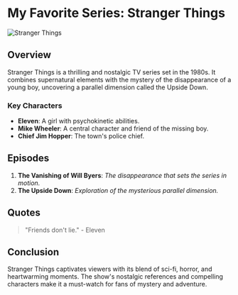 # My Favorite Series: Stranger Things

![Stranger Things](stranger_things_image.jpg)

## Overview
Stranger Things is a thrilling and nostalgic TV series set in the 1980s. It combines supernatural elements with the mystery of the disappearance of a young boy, uncovering a parallel dimension called the Upside Down.

### Key Characters
- **Eleven**: A girl with psychokinetic abilities.
- **Mike Wheeler**: A central character and friend of the missing boy.
- **Chief Jim Hopper**: The town's police chief.

## Episodes
1. **The Vanishing of Will Byers**: *The disappearance that sets the series in motion.*
2. **The Upside Down**: *Exploration of the mysterious parallel dimension.*

## Quotes
> "Friends don't lie." - Eleven

## Conclusion
Stranger Things captivates viewers with its blend of sci-fi, horror, and heartwarming moments. The show's nostalgic references and compelling characters make it a must-watch for fans of mystery and adventure.
